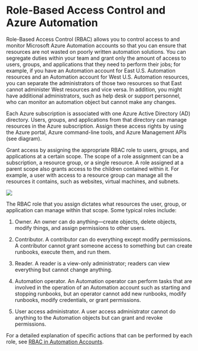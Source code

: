 # Role-Based Access Control and Azure Automation  

Role-Based Access Control (RBAC) allows you to control access to and monitor Microsoft Azure Automation accounts so that you can ensure that resources are not wasted on poorly written automation solutions. You can segregate duties within your team and grant only the amount of access to users, groups, and applications that they need to perform their jobs; for example, if you have an Automation account for East U.S. Automation resources and an Automation account for West U.S. Automation resources, you can separate the administrators of those two resources so that East cannot administer West resources and vice versa. In addition, you might have additional administrators, such as help desk or support personnel, who can monitor an automation object but cannot make any changes.

Each Azure subscription is associated with one Azure Active Directory (AD) directory. Users, groups, and applications from that directory can manage resources in the Azure subscription. Assign these access rights by using the Azure portal, Azure command-line tools, and Azure Management APIs (see diagram).

Grant access by assigning the appropriate RBAC role to users, groups, and applications at a certain scope. The scope of a role assignment can be a subscription, a resource group, or a single resource. A role assigned at a parent scope also grants access to the children contained within it. For example, a user with access to a resource group can manage all the resources it contains, such as websites, virtual machines, and subnets.

![](../../Linked_Image_Files/1.3.2.png)

The RBAC role that you assign dictates what resources the user, group, or application can manage within that scope. Some typical roles include:

1. Owner. An owner can do anything—create objects, delete objects, modify things, and assign permissions to other users.

2. Contributor. A contributor can do everything except modify permissions. A contributor cannot grant someone access to something but can create runbooks, execute them, and run them.

3. Reader. A reader is a view-only administrator; readers can view everything but cannot change anything.

4. Automation operator. An Automation operator can perform tasks that are involved in the operation of an Automation account such as starting and stopping runbooks, but an operator cannot add new runbooks, modify runbooks, modify credentials, or grant permissions.

5. User access administrator. A user access administrator cannot do anything to the Automation objects but can grant and revoke permissions.

For a detailed explanation of specific actions that can be performed by each role, see [RBAC in Automation Accounts](https://docs.microsoft.com/en-us/azure/automation/automation-role-based-access-control#rbac-in-automation-accounts).
